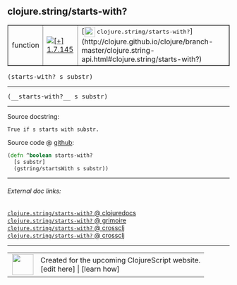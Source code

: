 ## clojure.string/starts-with?



 <table border="1">
<tr>
<td>function</td>
<td><a href="https://github.com/cljsinfo/cljs-api-docs/tree/1.7.145"><img valign="middle" alt="[+] 1.7.145" title="Added in 1.7.145" src="https://img.shields.io/badge/+-1.7.145-lightgrey.svg"></a> </td>
<td>
[<img height="24px" valign="middle" src="http://i.imgur.com/1GjPKvB.png"> <samp>clojure.string/starts-with?</samp>](http://clojure.github.io/clojure/branch-master/clojure.string-api.html#clojure.string/starts-with?)
</td>
</tr>
</table>

<samp>(starts-with? s substr)</samp><br>

---

 <samp>
(__starts-with?__ s substr)<br>
</samp>

---





Source docstring:

```
True if s starts with substr.
```


Source code @ [github]():

```clj
(defn ^boolean starts-with?
  [s substr]
  (gstring/startsWith s substr))
```

<!--
Repo - tag - source tree - lines:

 <pre>

</pre>

-->

---



###### External doc links:

[`clojure.string/starts-with?` @ clojuredocs](http://clojuredocs.org/clojure.string/starts-with_q)<br>
[`clojure.string/starts-with?` @ grimoire](http://conj.io/store/v1/org.clojure/clojure/1.7.0-beta3/clj/clojure.string/starts-with%3F/)<br>
[`clojure.string/starts-with?` @ crossclj](http://crossclj.info/fun/clojure.string/starts-with%3F.html)<br>
[`clojure.string/starts-with?` @ crossclj](http://crossclj.info/fun/clojure.string.cljs/starts-with%3F.html)<br>

---

 <table>
<tr><td>
<img valign="middle" align="right" width="48px" src="http://i.imgur.com/Hi20huC.png">
</td><td>
Created for the upcoming ClojureScript website.<br>
[edit here] | [learn how]
</td></tr></table>

[edit here]:https://github.com/cljsinfo/cljs-api-docs/blob/master/cljsdoc/clojure.string/starts-withQMARK.cljsdoc
[learn how]:https://github.com/cljsinfo/cljs-api-docs/wiki/cljsdoc-files

<!--

This information was too distracting to show to readers, but I'll leave it
commented here since it is helpful to:

- pretty-print the data used to generate this document
- and show how to retrieve that data



The API data for this symbol:

```clj
{:return-type boolean,
 :ns "clojure.string",
 :name "starts-with?",
 :signature ["[s substr]"],
 :name-encode "starts-withQMARK",
 :history [["+" "1.7.145"]],
 :type "function",
 :clj-equiv {:full-name "clojure.string/starts-with?",
             :url "http://clojure.github.io/clojure/branch-master/clojure.string-api.html#clojure.string/starts-with?"},
 :full-name-encode "clojure.string/starts-withQMARK",
 :source {:code "(defn ^boolean starts-with?\n  [s substr]\n  (gstring/startsWith s substr))",
          :title "Source code",
          :repo "clojurescript",
          :tag "r1.8.51",
          :filename "src/main/cljs/clojure/string.cljs",
          :lines [245 248],
          :url "https://github.com/clojure/clojurescript/blob/r1.8.51/src/main/cljs/clojure/string.cljs#L245-L248"},
 :usage ["(starts-with? s substr)"],
 :full-name "clojure.string/starts-with?",
 :docstring "True if s starts with substr.",
 :cljsdoc-url "https://github.com/cljsinfo/cljs-api-docs/blob/master/cljsdoc/clojure.string/starts-withQMARK.cljsdoc"}

```

Retrieve the API data for this symbol:

```clj
;; from Clojure REPL
(require '[clojure.edn :as edn])
(-> (slurp "https://raw.githubusercontent.com/cljsinfo/cljs-api-docs/catalog/cljs-api.edn")
    (edn/read-string)
    (get-in [:symbols "clojure.string/starts-with?"]))
```

-->
